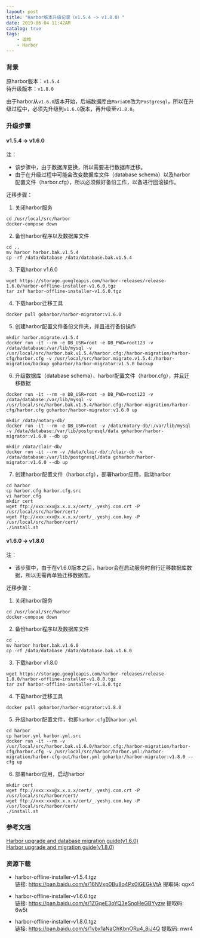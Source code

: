 ```yaml
---
layout: post
title: "Harbor版本升级记录（v1.5.4 -> v1.8.0）"
date: 2019-06-04 11:42AM
catalog: true
tags:
    - 运维
    - Harbor
---
```


### 背景

原harbor版本：`v1.5.4`  
待升级版本：`v1.8.0`

由于harbor从`v1.6.0`版本开始，后端数据库由`MariaDB`改为`Postgresql`，所以在升级过程中，必须先升级到`v1.6.0`版本，再升级至`v1.8.0`。

### 升级步骤

#### v1.5.4 -> v1.6.0

注：
- 该步骤中，由于数据库更换，所以需要进行数据库迁移。
- 由于在升级过程中可能会改变数据库文件（database schema）以及harbor配置文件（harbor.cfg），所以必须做好备份工作，以备进行回滚操作。

迁移步骤：

1. 关闭harbor服务

```
cd /usr/local/src/harbor
docker-compose down
```

2. 备份harbor程序以及数据库文件

```
cd ..
mv harbor harbor.bak.v1.5.4
cp -rf /data/database /data/database.bak.v1.5.4
```

3. 下载harbor v1.6.0

```
wget https://storage.googleapis.com/harbor-releases/release-1.6.0/harbor-offline-installer-v1.6.0.tgz
tar zxf harbor-offline-installer-v1.6.0.tgz
```

4. 下载harbor迁移工具

```
docker pull goharbor/harbor-migrator:v1.6.0
```

5. 创建harbor配置文件备份文件夹，并且进行备份操作

```
mkdir harbor.migrate.v1.5.4
docker run -it --rm -e DB_USR=root -e DB_PWD=root123 -v /data/database:/var/lib/mysql -v /usr/local/src/harbor.bak.v1.5.4/harbor.cfg:/harbor-migration/harbor-cfg/harbor.cfg -v /usr/local/src/harbor.migrate.v1.5.4:/harbor-migration/backup goharbor/harbor-migrator:v1.5.0 backup
```

6. 升级数据库（database schema）、harbor配置文件（harbor.cfg），并且迁移数据

```
docker run -it --rm -e DB_USR=root -e DB_PWD=root123 -v /data/database:/var/lib/mysql -v /usr/local/src/harbor.bak.v1.5.4/harbor.cfg:/harbor-migration/harbor-cfg/harbor.cfg goharbor/harbor-migrator:v1.6.0 up

mkdir /data/notary-db/
docker run -it --rm -e DB_USR=root -v /data/notary-db/:/var/lib/mysql -v /data/database:/var/lib/postgresql/data goharbor/harbor-migrator:v1.6.0 --db up

mkdir /data/clair-db/
docker run -it --rm -v /data/clair-db/:/clair-db -v /data/database:/var/lib/postgresql/data goharbor/harbor-migrator:v1.6.0 --db up
```

7. 创建harbor配置文件（harbor.cfg），部署harbor应用，启动harbor

```
cd harbor
cp harbor.cfg harbor.cfg.src
vi harbor.cfg
mkdir cert
wget ftp://xxx:xxx@x.x.x.x/cert/_.yeshj.com.crt -P /usr/local/src/harbor/cert/
wget ftp://xxx:xxx@x.x.x.x/cert/_.yeshj.com.key -P /usr/local/src/harbor/cert/
./install.sh 
```

#### v1.6.0 -> v1.8.0

注：
- 该步骤中，由于在v1.6.0版本之后，harbor会在启动服务时自行迁移数据库数据，所以无需再单独迁移数据库。

迁移步骤：

1. 关闭harbor服务

```
cd /usr/local/src/harbor
docker-compose down
```

2. 备份harbor程序以及数据库文件

```
cd ..
mv harbor harbor.bak.v1.6.0
cp -rf /data/database /data/database.bak.v1.6.0
```

3. 下载harbor v1.8.0

```
wget https://storage.googleapis.com/harbor-releases/release-1.8.0/harbor-offline-installer-v1.8.0.tgz
tar zxf harbor-offline-installer-v1.8.0.tgz
```

4. 下载harbor迁移工具

```
docker pull goharbor/harbor-migrator:v1.8.0
```

5. 升级harbor配置文件，也即`harbor.cfg`到`harbor.yml`

```
cd harbor
cp harbor.yml harbor.yml.src
docker run -it --rm -v /usr/local/src/harbor.bak.v1.6.0/harbor.cfg:/harbor-migration/harbor-cfg/harbor.cfg -v /usr/local/src/harbor/harbor.yml:/harbor-migration/harbor-cfg-out/harbor.yml goharbor/harbor-migrator:v1.8.0 --cfg up
```

6. 部署harbor应用，启动harbor

```
mkdir cert
wget ftp://xxx:xxx@x.x.x.x/cert/_.yeshj.com.crt -P /usr/local/src/harbor/cert/
wget ftp://xxx:xxx@x.x.x.x/cert/_.yeshj.com.key -P /usr/local/src/harbor/cert/
./install.sh 
```

### 参考文档

[Harbor upgrade and database migration guide(v1.6.0)](https://github.com/goharbor/harbor/blob/release-1.6.0/docs/migration_guide.md)  
[Harbor upgrade and migration guide(v1.8.0)](https://github.com/goharbor/harbor/blob/release-1.8.0/docs/migration_guide.md)

### 资源下载
- harbor-offline-installer-v1.5.4.tgz  
链接: https://pan.baidu.com/s/16NVxp0Bu8o4Px0lGEGkVtA 提取码: qgx4

- harbor-offline-installer-v1.6.0.tgz  
链接: https://pan.baidu.com/s/1ZGqeE3oYQ3eSnoHeGBYyzw 提取码: 6w5t

- harbor-offline-installer-v1.8.0.tgz  
链接: https://pan.baidu.com/s/1vbx1aNaChKbnORu4_8jJ4Q 提取码: nwr4
